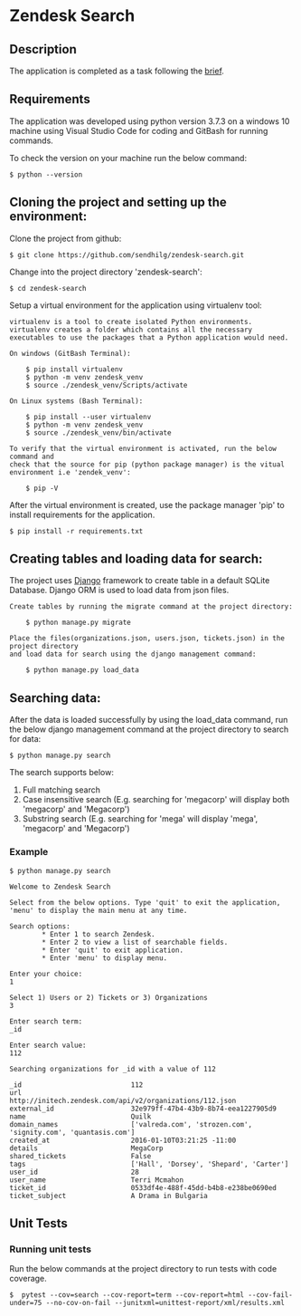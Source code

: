 # Zendesk Search

## Description
The application is completed as a task following the [brief](BRIEF.md).


## Requirements
The application was developed using python version 3.7.3 on a windows 10 machine 
using Visual Studio Code for coding and GitBash for running commands.

To check the version on your machine run the below command:

    $ python --version


## Cloning the project and setting up the environment:
Clone the project from github:

    $ git clone https://github.com/sendhilg/zendesk-search.git


Change into the project directory 'zendesk-search':

    $ cd zendesk-search


Setup a virtual environment for the application using virtualenv tool:

    virtualenv is a tool to create isolated Python environments. virtualenv creates a folder which contains all the necessary executables to use the packages that a Python application would need.

    On windows (GitBash Terminal):

        $ pip install virtualenv
        $ python -m venv zendesk_venv
        $ source ./zendesk_venv/Scripts/activate

    On Linux systems (Bash Terminal):

        $ pip install --user virtualenv
        $ python -m venv zendesk_venv
        $ source ./zendesk_venv/bin/activate

    To verify that the virtual environment is activated, run the below command and 
    check that the source for pip (python package manager) is the vitual environment i.e 'zendek_venv':

        $ pip -V

After the virtual environment is created, use the package manager 'pip' to install 
requirements for the application.

    $ pip install -r requirements.txt


## Creating tables and loading data for search:
The project uses [Django](https://www.djangoproject.com/) framework to create table in a default SQLite Database. Django ORM is used to load data from json files.

    Create tables by running the migrate command at the project directory:

        $ python manage.py migrate

    Place the files(organizations.json, users.json, tickets.json) in the project directory 
    and load data for search using the django management command:

        $ python manage.py load_data


## Searching data:
After the data is loaded successfully by using the load_data command, run the below django 
management command at the project directory to search for data:

    $ python manage.py search

The search supports below:
1. Full matching search
1. Case insensitive search (E.g. searching for 'megacorp' will display both 'megacorp' and 'Megacorp')
2. Substring search (E.g. searching for 'mega' will display 'mega', 'megacorp' and 'Megacorp')


### Example
```
$ python manage.py search

Welcome to Zendesk Search

Select from the below options. Type 'quit' to exit the application, 'menu' to display the main menu at any time.

Search options:
        * Enter 1 to search Zendesk.
        * Enter 2 to view a list of searchable fields.
        * Enter 'quit' to exit application.
        * Enter 'menu' to display menu.

Enter your choice:
1

Select 1) Users or 2) Tickets or 3) Organizations
3

Enter search term:
_id

Enter search value:
112

Searching organizations for _id with a value of 112

_id                           112
url                           http://initech.zendesk.com/api/v2/organizations/112.json
external_id                   32e979ff-47b4-43b9-8b74-eea1227905d9
name                          Quilk
domain_names                  ['valreda.com', 'strozen.com', 'signity.com', 'quantasis.com']
created_at                    2016-01-10T03:21:25 -11:00
details                       MegaCorp
shared_tickets                False
tags                          ['Hall', 'Dorsey', 'Shepard', 'Carter']
user_id                       28
user_name                     Terri Mcmahon
ticket_id                     0533df4e-488f-45dd-b4b8-e238be0690ed
ticket_subject                A Drama in Bulgaria

```

## Unit Tests

### Running unit tests
Run the below commands at the project directory to run tests with code coverage.

    $  pytest --cov=search --cov-report=term --cov-report=html --cov-fail-under=75 --no-cov-on-fail --junitxml=unittest-report/xml/results.xml
